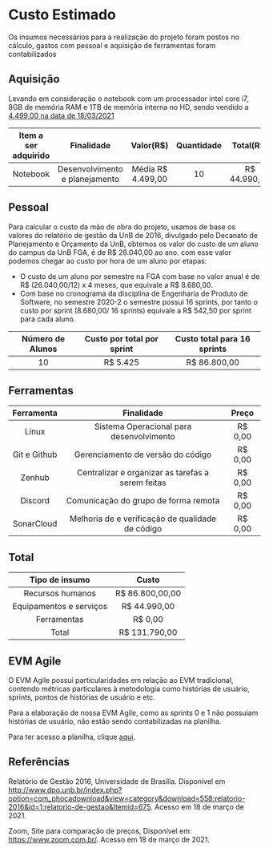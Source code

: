 # Custo Estimado 

Os insumos necessários para a realização do projeto foram postos no cálculo, gastos com pessoal e aquisição de ferramentas foram contabilizados

## Aquisição 

Levando em consideração o notebook com um processador intel core i7, 8GB de memória RAM e 1TB de memória interna no HD, sendo vendido a [4.499,00 na data de 18/03/2021](https://www.zoom.com.br/notebook/notebook-lenovo-ideapad-s145-intel-core-i7-8565u-15-6-8gb-hd-1-tb-geforce-mx110-windows-10?_lc=11&highlightedItemID=248369648#lista-de-ofertas)

|Item a ser adquirido|Finalidade|Valor(R$)|Quantidade|Total(R$)|Fornecedor|
|:------------------:|:--------:|:-------:|:--------:|:-------:|:--------:|
|Notebook            |Desenvolvimento e planejamento|Média R$ 4.499,00|10|R$ 44.990,00|Vários fornecedores|

## Pessoal 

Para calcular o custo da mão de obra do projeto, usamos de base os valores do relatório de gestão da UnB de 2016, divulgado pelo Decanato de Planejamento e Orçamento da UnB, obtemos os valor do custo de um aluno do campus da UnB FGA, é de R$ 26.040,00 ao ano. com esse valor podemos chegar ao custo por hora de um aluno por etapas:

* O custo de um aluno por semestre na FGA com base no valor anual  é de R$ (26.040,00/12) x 4 meses, que equivale a R$ 8.680,00.
* Com base no cronograma da disciplina de Engenharia de Produto de Software, no semestre 2020-2 o semestre possui 16 sprints, por tanto o custo por sprint (8.680,00/ 16 sprints) equivale a R$ 542,50 por sprint para cada aluno.

|Número de Alunos| Custo por total por sprint | Custo total para 16 sprints | 
|:---:|:------------:|:-------------------:|
|10| R$ 5.425 | R$ 86.800,00 |


## Ferramentas

|Ferramenta|Finalidade|Preço|
|:--------:|:--------:|:---:|
|Linux|Sistema Operacional para desenvolvimento|R$ 0,00|
|Git e Github|Gerenciamento de versão do código|R$ 0,00|
|Zenhub|Centralizar e organizar as tarefas a serem feitas|R$ 0,00|
|Discord|Comunicação do grupo de forma remota|R$ 0,00|
|SonarCloud|Melhoria de e verificação de qualidade de código|R$ 0,00|


## Total

|Tipo de insumo|Custo|
|:------------:|:---:|
|Recursos humanos| R$ 86.800,00,00|
|Equipamentos e serviços| R$ 44.990,00|  
|Ferramentas| R$ 0,00|  
|Total|R$ 131.790,00|

## EVM Agile

O EVM Agile possui particularidades em relação ao EVM tradicional, contendo métricas particulares à metodologia como histórias de usuário, sprints, pontos de histórias de usuário e etc.

Para a elaboração de nossa EVM Agile, como as sprints 0 e 1 não possuiam histórias de usuário, não estão sendo contabilizadas na planilha.

Para ter acesso a planilha, clique [aqui](https://docs.google.com/spreadsheets/d/1BeQMp6tplsHfuIUWcC5x4k6TzeLXBIrHd1GruboG2zg/edit#gid=1444792691).

## Referências

Relatório de Gestão 2016, Universidade de Brasília. Disponível em http://www.dpo.unb.br/index.php?option=com_phocadownload&view=category&download=558:relatorio-2016&id=1:relatorio-de-gestao&Itemid=675. Acesso em 18 de março de 2021.

Zoom, Site para comparação de preços, Disponível em: https://www.zoom.com.br/. Acesso em 18 de março de 2021.